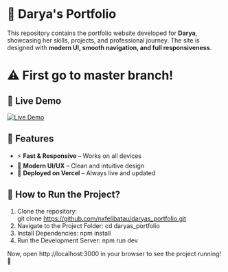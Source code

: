 # 🌟 Darya's Portfolio

This repository contains the portfolio website developed for **Darya**, showcasing her skills, projects, and professional journey. The site is designed with **modern UI, smooth navigation, and full responsiveness**.

# ⚠ First go to master branch! 

## 🚀 Live Demo  
[![Live Demo](https://img.shields.io/badge/Live%20Demo-Click%20Here-blue?style=flat&logo=vercel)](https://uniapp-two.vercel.app)

## 📌 Features
- ⚡ **Fast & Responsive** – Works on all devices  
- 🎨 **Modern UI/UX** – Clean and intuitive design  
- 🚀 **Deployed on Vercel** – Always live and updated  

## 🔧 How to Run the Project?
1. Clone the repository:  
   git clone https://github.com/nxfelibatau/daryas_portfolio.git
2. Navigate to the Project Folder:
   cd daryas_portfolio
3. Install Dependencies:
   npm install
4. Run the Development Server:
   npm run dev

Now, open http://localhost:3000 in your browser to see the project running! 🚀
